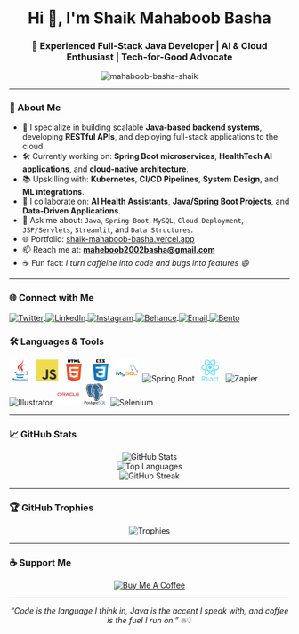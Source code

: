 <h1 align="center">Hi 👋, I'm Shaik Mahaboob Basha</h1>
<h3 align="center">🚀 Experienced Full-Stack Java Developer | AI & Cloud Enthusiast | Tech-for-Good Advocate</h3>

<p align="center">
  <img src="https://komarev.com/ghpvc/?username=mahaboob-basha-shaik&label=Profile%20views&color=0e75b6&style=flat" alt="mahaboob-basha-shaik" />
</p>

---

### 🚀 About Me

* 💼 I specialize in building scalable **Java-based backend systems**, developing **RESTful APIs**, and deploying full-stack applications to the cloud.
* 🛠️ Currently working on: **Spring Boot microservices**, **HealthTech AI applications**, and **cloud-native architecture**.
* 📚 Upskilling with: **Kubernetes**, **CI/CD Pipelines**, **System Design**, and **ML integrations**.
* 🤝 I collaborate on: **AI Health Assistants**, **Java/Spring Boot Projects**, and **Data-Driven Applications**.
* 💬 Ask me about: `Java`, `Spring Boot`, `MySQL`, `Cloud Deployment`, `JSP/Servlets`, `Streamlit`, and `Data Structures`.
* 🌐 Portfolio: [shaik-mahaboob-basha.vercel.app](https://shaik-mahaboob-basha.vercel.app)
* 📫 Reach me at: **[maheboob2002basha@gmail.com](mailto:maheboob2002basha@gmail.com)**
* ☕ Fun fact: *I turn caffeine into code and bugs into features 😄*

---

### 🌐 Connect with Me

<p align="left">
  <a href="https://twitter.com/maheboo98692378" target="blank">
    <img align="center" src="https://raw.githubusercontent.com/rahuldkjain/github-profile-readme-generator/master/src/images/icons/Social/twitter.svg" alt="Twitter" height="30" width="40" />
  </a>
  <a href="https://www.linkedin.com/in/mahaboob-shaik-991380239/" target="blank">
    <img align="center" src="https://raw.githubusercontent.com/rahuldkjain/github-profile-readme-generator/master/src/images/icons/Social/linked-in-alt.svg" alt="LinkedIn" height="30" width="40" />
  </a>
  <a href="https://www.instagram.com/mahaboob__shaik___" target="blank">
    <img align="center" src="https://raw.githubusercontent.com/rahuldkjain/github-profile-readme-generator/master/src/images/icons/Social/instagram.svg" alt="Instagram" height="30" width="40" />
  </a>
  <a href="https://www.behance.net/maheboobbasha1" target="blank">
    <img align="center" src="https://raw.githubusercontent.com/rahuldkjain/github-profile-readme-generator/master/src/images/icons/Social/behance.svg" alt="Behance" height="30" width="40" />
  </a>
  <a href="mailto:shaikmahaboob123@gmail.com" target="blank">
    <img align="center" src="https://upload.wikimedia.org/wikipedia/commons/4/4e/Gmail_Icon.png" alt="Email" height="30" width="40" />
  </a>
  <a href="https://bento.me/shaik-mahaboob-basha" target="blank">
    <img align="center" src="https://cdn-icons-png.flaticon.com/512/5968/5968672.png" alt="Bento" height="30" width="40" />
  </a>
</p>





### 🛠️ Languages & Tools

<p align="left">
  <img src="https://raw.githubusercontent.com/devicons/devicon/master/icons/java/java-original.svg" alt="Java" width="40" height="40"/>&nbsp;
  <img src="https://raw.githubusercontent.com/devicons/devicon/master/icons/javascript/javascript-original.svg" alt="JavaScript" width="40" height="40"/>&nbsp;
  <img src="https://raw.githubusercontent.com/devicons/devicon/master/icons/html5/html5-original-wordmark.svg" alt="HTML" width="40" height="40"/>&nbsp;
  <img src="https://raw.githubusercontent.com/devicons/devicon/master/icons/css3/css3-original-wordmark.svg" alt="CSS" width="40" height="40"/>&nbsp;
  <img src="https://raw.githubusercontent.com/devicons/devicon/master/icons/mysql/mysql-original-wordmark.svg" alt="MySQL" width="40" height="40"/>&nbsp;
  <img src="https://www.vectorlogo.zone/logos/springio/springio-icon.svg" alt="Spring Boot" width="40" height="40"/>&nbsp;
  <img src="https://raw.githubusercontent.com/devicons/devicon/master/icons/react/react-original-wordmark.svg" alt="React" width="40" height="40"/>&nbsp;
  <img src="https://www.vectorlogo.zone/logos/zapier/zapier-icon.svg" alt="Zapier" width="40" height="40"/>&nbsp;
  <img src="https://www.vectorlogo.zone/logos/adobe_illustrator/adobe_illustrator-icon.svg" alt="Illustrator" width="40" height="40"/>&nbsp;
  <img src="https://raw.githubusercontent.com/devicons/devicon/master/icons/oracle/oracle-original.svg" alt="Oracle DB" width="40" height="40"/>&nbsp;
  <img src="https://raw.githubusercontent.com/devicons/devicon/master/icons/postgresql/postgresql-original-wordmark.svg" alt="PostgreSQL" width="40" height="40"/>&nbsp;
  <img src="https://raw.githubusercontent.com/detain/svg-logos/780f25886640cef088af994181646db2f6b1a3f8/svg/selenium-logo.svg" alt="Selenium" width="40" height="40"/>
</p>

---

### 📈 GitHub Stats

<p align="center">
  <img src="https://github-readme-stats.vercel.app/api?username=mahaboob-basha-shaik&show_icons=true&theme=radical" alt="GitHub Stats"/>
  <br/>
  <img src="https://github-readme-stats.vercel.app/api/top-langs?username=mahaboob-basha-shaik&layout=compact&theme=radical" alt="Top Languages"/>
  <br/>
  <img src="https://github-readme-streak-stats.herokuapp.com/?user=mahaboob-basha-shaik&theme=radical" alt="GitHub Streak"/>
</p>

---

### 🏆 GitHub Trophies

<p align="center">
  <img src="https://github-profile-trophy.vercel.app/?username=mahaboob-basha-shaik&theme=darkhub" alt="Trophies"/>
</p>

---

### ☕ Support Me

<p align="center">
  <a href="https://buymeacoffee.com/maheboob20v" target="_blank">
    <img src="https://cdn.buymeacoffee.com/buttons/v2/default-yellow.png" height="50" width="210" alt="Buy Me A Coffee"/>
  </a>
</p>

---

<p align="center">
  <em>“Code is the language I think in, Java is the accent I speak with, and coffee is the fuel I run on.”</em> 🔥💡
</p>
